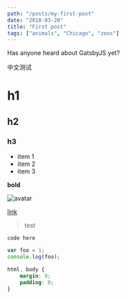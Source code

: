 ```yaml
---
path: "/posts/my-first-post"
date: "2018-03-20"
title: "First post"
tags: ["animals", "Chicago", "zoos"]
---
```


Has anyone heard about GatsbyJS yet?

中文测试

# h1
## h2
### h3

- item 1
- item 2
- item 3

**bold**

![avatar](https://avatars3.githubusercontent.com/u/12490286?s=40&v=4)

[link](https://avatars3.githubusercontent.com/u/12490286?s=40&v=4)

> test

`code here`


```javascript
var foo = 1;
console.log(foo);
```

```css
html, body {
    margin: 0;
    padding: 0;
}
```
